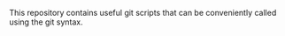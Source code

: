 
This repository contains useful git scripts that can be conveniently called using the git syntax.

